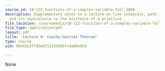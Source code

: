 ```yaml
---
course_id: 18-112-functions-of-a-complex-variable-fall-2008
description: Supplementary notes to a lecture on line integrals, path independence,
  and its equivalence to the existence of a primitive.
file_location: /coursemedia/18-112-functions-of-a-complex-variable-fall-2008/0b452e3ffd5e67111d10d5fc4a08e93d_lecture9.pdf
file_type: application/pdf
layout: pdf
title: 'Lecture 9: Cauchy-Goursat Theorem'
type: course
uid: 0b452e3ffd5e67111d10d5fc4a08e93d

---
```

None